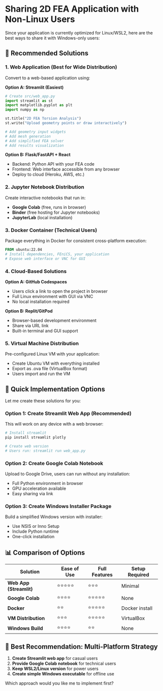 # Sharing 2D FEA Application with Non-Linux Users

Since your application is currently optimized for Linux/WSL2, here are the best ways to share it with Windows-only users:

## 🎯 **Recommended Solutions**

### 1. **Web Application (Best for Wide Distribution)**

Convert to a web-based application using:

**Option A: Streamlit (Easiest)**
```python
# Create src/web_app.py
import streamlit as st
import matplotlib.pyplot as plt
import numpy as np

st.title("2D FEA Torsion Analysis")
st.write("Upload geometry points or draw interactively")

# Add geometry input widgets
# Add mesh generation
# Add simplified FEA solver
# Add results visualization
```

**Option B: Flask/FastAPI + React**
- Backend: Python API with your FEA code
- Frontend: Web interface accessible from any browser
- Deploy to cloud (Heroku, AWS, etc.)

### 2. **Jupyter Notebook Distribution**

Create interactive notebooks that run in:
- **Google Colab** (free, runs in browser)
- **Binder** (free hosting for Jupyter notebooks)
- **JupyterLab** (local installation)

### 3. **Docker Container (Technical Users)**

Package everything in Docker for consistent cross-platform execution:

```dockerfile
FROM ubuntu:22.04
# Install dependencies, FEniCS, your application
# Expose web interface or VNC for GUI
```

### 4. **Cloud-Based Solutions**

**Option A: GitHub Codespaces**
- Users click a link to open the project in browser
- Full Linux environment with GUI via VNC
- No local installation required

**Option B: Replit/GitPod**
- Browser-based development environment
- Share via URL link
- Built-in terminal and GUI support

### 5. **Virtual Machine Distribution**

Pre-configured Linux VM with your application:
- Create Ubuntu VM with everything installed
- Export as .ova file (VirtualBox format)
- Users import and run the VM

## 🚀 **Quick Implementation Options**

Let me create these solutions for you:

### Option 1: Create Streamlit Web App (Recommended)

This will work on any device with a web browser:

```bash
# Install streamlit
pip install streamlit plotly

# Create web version
# Users run: streamlit run web_app.py
```

### Option 2: Create Google Colab Notebook

Upload to Google Drive, users can run without any installation:
- Full Python environment in browser
- GPU acceleration available
- Easy sharing via link

### Option 3: Create Windows Installer Package

Build a simplified Windows version with installer:
- Use NSIS or Inno Setup
- Include Python runtime
- One-click installation

## 📊 **Comparison of Options**

| Solution | Ease of Use | Full Features | Setup Required |
|----------|-------------|---------------|----------------|
| **Web App (Streamlit)** | ⭐⭐⭐⭐⭐ | ⭐⭐⭐ | Minimal |
| **Google Colab** | ⭐⭐⭐⭐ | ⭐⭐⭐⭐⭐ | None |
| **Docker** | ⭐⭐ | ⭐⭐⭐⭐⭐ | Docker install |
| **VM Distribution** | ⭐⭐⭐ | ⭐⭐⭐⭐⭐ | VirtualBox |
| **Windows Build** | ⭐⭐⭐⭐ | ⭐⭐ | None |

## 🎯 **Best Recommendation: Multi-Platform Strategy**

1. **Create Streamlit web app** for casual users
2. **Provide Google Colab notebook** for technical users
3. **Keep WSL2/Linux version** for power users
4. **Create simple Windows executable** for offline use

Which approach would you like me to implement first?
